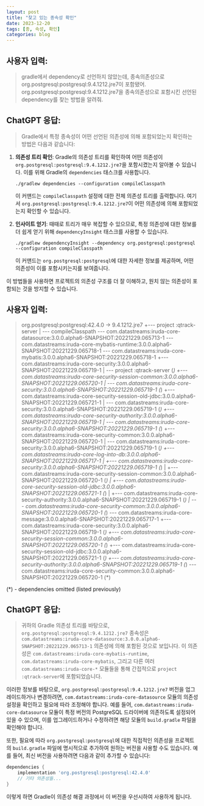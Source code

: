 ```yaml
---
layout: post
title: "찾고 있는 종속성 확인"
date: 2023-12-20
tags: [종, 속성, 확인]
categories: blog
---
```


## 사용자 입력:
> gradle에서 dependency로 선언하지 않았는데, 종속의존성으로 org.postgresql:postgresql:9.4.1212.jre7이 포함됐어. org.postgresql:postgresql:9.4.1212.jre7을 종속의존성으로 포함시킨 선언된  dependency를 찾는 방법을 알려줘.

## ChatGPT 응답:
> Gradle에서 특정 종속성이 어떤 선언된 의존성에 의해 포함되었는지 확인하는 방법은 다음과 같습니다:

1. **의존성 트리 확인**: Gradle의 의존성 트리를 확인하여 어떤 의존성이 `org.postgresql:postgresql:9.4.1212.jre7`을 포함시켰는지 알아볼 수 있습니다. 이를 위해 Gradle의 `dependencies` 태스크를 사용합니다.

   ```shell
   ./gradlew dependencies --configuration compileClasspath
   ```

   이 커맨드는 `compileClasspath` 설정에 대한 전체 의존성 트리를 출력합니다. 여기서 `org.postgresql:postgresql:9.4.1212.jre7`이 어떤 의존성에 의해 포함되었는지 확인할 수 있습니다.

2. **인사이트 얻기**: 때때로 트리가 매우 복잡할 수 있으므로, 특정 의존성에 대한 정보를 더 쉽게 얻기 위해 `dependencyInsight` 태스크를 사용할 수 있습니다.

   ```shell
   ./gradlew dependencyInsight --dependency org.postgresql:postgresql --configuration compileClasspath
   ```

   이 커맨드는 `org.postgresql:postgresql`에 대한 자세한 정보를 제공하며, 어떤 의존성이 이를 포함시키는지를 보여줍니다.

이 방법들을 사용하면 프로젝트의 의존성 구조를 더 잘 이해하고, 원치 않는 의존성이 포함되는 것을 방지할 수 있습니다.

## 사용자 입력:
> org.postgresql:postgresql:42.4.0 -> 9.4.1212.jre7
+--- project :qtrack-server
|    \--- compileClasspath
\--- com.datastreams:iruda-core-datasource:3.0.0.alpha6-SNAPSHOT:20221229.065713-1
     \--- com.datastreams:iruda-core-mybatis-runtime:3.0.0.alpha6-SNAPSHOT:20221229.065718-1
          \--- com.datastreams:iruda-core-mybatis:3.0.0.alpha6-SNAPSHOT:20221229.065718-1
               +--- com.datastreams:iruda-core-security:3.0.0.alpha6-SNAPSHOT:20221229.065719-1
               |    \--- project :qtrack-server (*)
               +--- com.datastreams:iruda-core-security-session-common:3.0.0.alpha6-SNAPSHOT:20221229.065720-1
               |    \--- com.datastreams:iruda-core-security:3.0.0.alpha6-SNAPSHOT:20221229.065719-1 (*)
               +--- com.datastreams:iruda-core-security-session-old-jdbc:3.0.0.alpha6-SNAPSHOT:20221229.065721-1
               |    \--- com.datastreams:iruda-core-security:3.0.0.alpha6-SNAPSHOT:20221229.065719-1 (*)
               +--- com.datastreams:iruda-core-security-authority:3.0.0.alpha6-SNAPSHOT:20221229.065719-1
               |    \--- com.datastreams:iruda-core-security:3.0.0.alpha6-SNAPSHOT:20221229.065719-1 (*)
               +--- com.datastreams:iruda-core-security-common:3.0.0.alpha6-SNAPSHOT:20221229.065720-1
               |    \--- com.datastreams:iruda-core-security:3.0.0.alpha6-SNAPSHOT:20221229.065719-1 (*)
               +--- com.datastreams:iruda-core-log-into-db:3.0.0.alpha6-SNAPSHOT:20221229.065717-1
               |    +--- com.datastreams:iruda-core-security:3.0.0.alpha6-SNAPSHOT:20221229.065719-1 (*)
               |    +--- com.datastreams:iruda-core-security-session-common:3.0.0.alpha6-SNAPSHOT:20221229.065720-1 (*)
               |    +--- com.datastreams:iruda-core-security-session-old-jdbc:3.0.0.alpha6-SNAPSHOT:20221229.065721-1 (*)
               |    +--- com.datastreams:iruda-core-security-authority:3.0.0.alpha6-SNAPSHOT:20221229.065719-1 (*)
               |    \--- com.datastreams:iruda-core-security-common:3.0.0.alpha6-SNAPSHOT:20221229.065720-1 (*)
               \--- com.datastreams:iruda-core-message:3.0.0.alpha6-SNAPSHOT:20221229.065717-1
                    +--- com.datastreams:iruda-core-security:3.0.0.alpha6-SNAPSHOT:20221229.065719-1 (*)
                    +--- com.datastreams:iruda-core-security-session-common:3.0.0.alpha6-SNAPSHOT:20221229.065720-1 (*)
                    +--- com.datastreams:iruda-core-security-session-old-jdbc:3.0.0.alpha6-SNAPSHOT:20221229.065721-1 (*)
                    +--- com.datastreams:iruda-core-security-authority:3.0.0.alpha6-SNAPSHOT:20221229.065719-1 (*)
                    \--- com.datastreams:iruda-core-security-common:3.0.0.alpha6-SNAPSHOT:20221229.065720-1 (*)

(*) - dependencies omitted (listed previously)


## ChatGPT 응답:
> 귀하의 Gradle 의존성 트리를 바탕으로, `org.postgresql:postgresql:9.4.1212.jre7` 종속성은 `com.datastreams:iruda-core-datasource:3.0.0.alpha6-SNAPSHOT:20221229.065713-1` 의존성에 의해 포함된 것으로 보입니다. 이 의존성은 `com.datastreams:iruda-core-mybatis-runtime`, `com.datastreams:iruda-core-mybatis`, 그리고 다른 여러 `com.datastreams:iruda-core-*` 모듈들을 통해 간접적으로 `project :qtrack-server`에 포함되었습니다.

이러한 정보를 바탕으로, `org.postgresql:postgresql:9.4.1212.jre7` 버전을 업그레이드하거나 변경하려면, `com.datastreams:iruda-core-datasource` 모듈의 의존성 설정을 확인하고 필요에 따라 조정해야 합니다. 예를 들어, `com.datastreams:iruda-core-datasource` 모듈이 특정 버전의 PostgreSQL 드라이버에 의존하도록 설정되어 있을 수 있으며, 이를 업그레이드하거나 수정하려면 해당 모듈의 `build.gradle` 파일을 확인해야 합니다.

또한, 필요에 따라 `org.postgresql:postgresql`에 대한 직접적인 의존성을 프로젝트의 `build.gradle` 파일에 명시적으로 추가하여 원하는 버전을 사용할 수도 있습니다. 예를 들어, 최신 버전을 사용하려면 다음과 같이 추가할 수 있습니다:

```gradle
dependencies {
    implementation 'org.postgresql:postgresql:42.4.0'
    // 기타 의존성들...
}
```

이렇게 하면 Gradle이 의존성 해결 과정에서 이 버전을 우선시하여 사용하게 됩니다.


